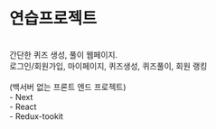 # 연습프로젝트
<br />
간단한 퀴즈 생성, 풀이 웹페이지. <br />
로그인/회원가입, 마이페이지, 퀴즈생성, 퀴즈풀이, 회원 랭킹 <br /><br />
(백서버 없는 프론트 엔드 프로젝트)<br />
- Next <br />
- React <br />
- Redux-tookit
